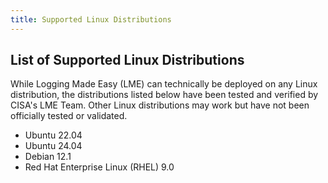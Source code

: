 ```yaml
---
title: Supported Linux Distributions
---
```


## List of Supported Linux Distributions

While Logging Made Easy (LME) can technically be deployed on any Linux distribution, the distributions listed below have been tested and verified by CISA's LME Team. Other Linux distributions may work but have not been officially tested or validated.

* Ubuntu 22.04
* Ubuntu 24.04
* Debian 12.1
* Red Hat Enterprise Linux (RHEL) 9.0


